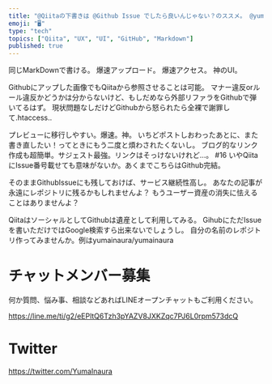 ```yaml
---
title: "@Qiitaの下書きは @Github Issue でしたら良いんじゃない？のススメ。 @yumainaura #爆速 #UI #UX"
emoji: "🖥"
type: "tech"
topics: ["Qiita", "UX", "UI", "GitHub", "Markdown"]
published: true
---
```


同じMarkDownで書ける。
爆速アップロード。
爆速アクセス。
神のUI。

Githubにアップした画像でもQiitaから参照させることは可能。
マナー違反orルール違反かどうかは分からないけど、もしだめなら外部リファラをGithubで弾いてるはず。
現状問題なしだけどGithubから怒られたら全裸で謝罪して.htaccess‥

プレビューに移行しやすい。爆速。神。
いちどポストしおわったあとに、また書き直したい！ってときにもう二度と煩わされたくないし。
ブログ的なリンク作成も超簡単。サジェスト最強。リンクはそっけないけれど…。 #16 
いやQiitaにIssue番号載せても意味がないか。あくまでこちらはGithub完結。

そのままGithubIssueにも残しておけば、サービス継続性高し。
あなたの記事が永遠にレポジトリに残るかもしれませんよ？
もうユーザー資産の消失に怯えることはありませんよ？

QiitaはソーシャルとしてGithubは遺産として利用してみる。
GihubにただIssueを書いただけではGoogle検索すら出来ないでしょうし。
自分の名前のレポジトリ作ってみませんか。例はyumainaura/yumainaura








<!-- Update From Qiita API -->

# チャットメンバー募集


何か質問、悩み事、相談などあればLINEオープンチャットもご利用ください。

https://line.me/ti/g2/eEPltQ6Tzh3pYAZV8JXKZqc7PJ6L0rpm573dcQ





# Twitter


https://twitter.com/YumaInaura


<!-- Update From Qiita API -->


